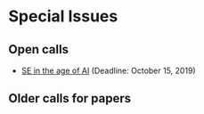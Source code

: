 # Special Issues

## Open calls

- [SE in the age of AI](2019_SE_in_the_age_of_AI.md) (Deadline: October 15, 2019)

## Older calls for papers

